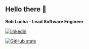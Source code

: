 ## Hello there 👋
__Rob Lucha - Lead Software Engineer__




[![linkedin](https://img.shields.io/badge/LinkedIn-0A66C2?style=for-the-badge&logo=LinkedIn&logoColor=white)](https://www.linkedin.com/in/rob-lucha/)

[![GitHub stats](https://github-readme-stats-seven-rosy-70.vercel.app/api?username=rlucha&theme=tokyonight&include_all_commits=true)](https://github.com/anuraghazra/github-readme-stats)
